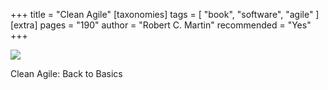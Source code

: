 +++
title = "Clean Agile"
[taxonomies]
tags = [ "book", "software", "agile" ]
[extra]
pages = "190"
author = "Robert C. Martin"
recommended = "Yes"
+++

<a target="_blank"  href="https://www.amazon.de/gp/product/0135781868/ref=as_li_tl?ie=UTF8&camp=1638&creative=6742&creativeASIN=0135781868&linkCode=as2&tag=chemaclass-21&linkId=a77e0ed0cf097e62df0e6b3189579602"><img border="0" src="//ws-eu.amazon-adsystem.com/widgets/q?_encoding=UTF8&MarketPlace=DE&ASIN=0135781868&ServiceVersion=20070822&ID=AsinImage&WS=1&Format=_SL250_&tag=chemaclass-21" ></a>

<!-- more -->

Clean Agile: Back to Basics